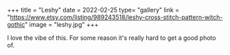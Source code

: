 +++
title = "Leshy"
date = 2022-02-25
type= "gallery"
link = "https://www.etsy.com/listing/989243518/leshy-cross-stitch-pattern-witch-gothic"
image = "leshy.jpg"
+++

I love the vibe of this. For some reason it's really hard to get a good photo of.